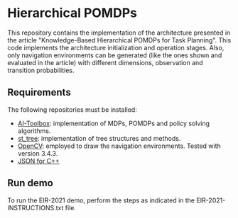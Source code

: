 # Hierarchical POMDPs

This repository contains the implementation of the architecture presented in the article "Knowledge-Based Hierarchical POMDPs for Task Planning". This code implements the architecture initialization and operation stages. Also, only navigation environments can be generated (like the ones shown and evaluated in the article) with different dimensions, observation and transition probabilities.

## Requirements

The following repositories must be installed:

- [AI-Toolbox](https://github.com/Svalorzen/AI-Toolbox): implementation of MDPs, POMDPs and policy solving algorithms.
- [st_tree](https://github.com/erikerlandson/st_tree): implementation of tree structures and methods.
- [OpenCV](https://github.com/opencv/opencv): employed to draw the navigation environments. Tested with version 3.4.3.
- [JSON for C++](https://github.com/nlohmann/json)

## Run demo

To run the EIR-2021 demo, perform the steps as indicated in the EIR-2021-INSTRUCTIONS.txt file.

